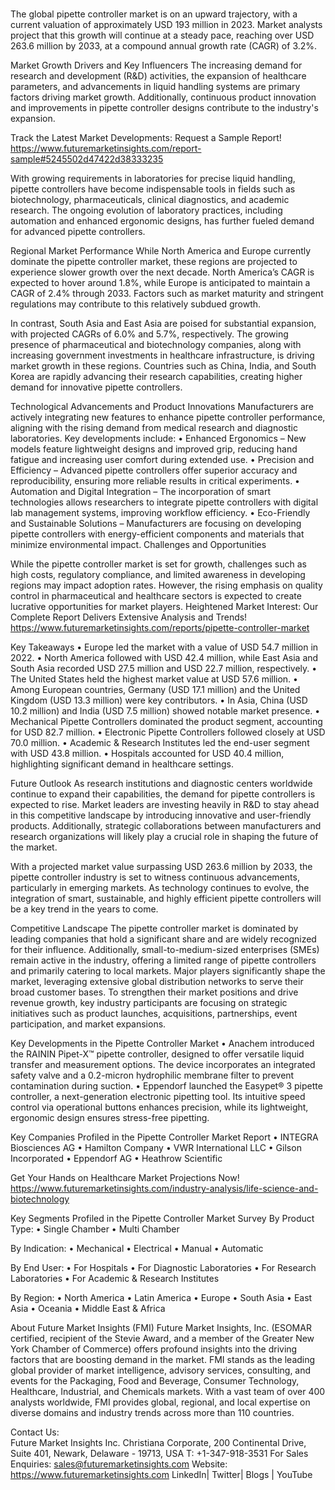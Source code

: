 # 
The global pipette controller market is on an upward trajectory, with a current valuation of approximately USD 193 million in 2023. Market analysts project that this growth will continue at a steady pace, reaching over USD 263.6 million by 2033, at a compound annual growth rate (CAGR) of 3.2%.

Market Growth Drivers and Key Influencers
The increasing demand for research and development (R&D) activities, the expansion of healthcare parameters, and advancements in liquid handling systems are primary factors driving market growth. Additionally, continuous product innovation and improvements in pipette controller designs contribute to the industry's expansion.

Track the Latest Market Developments: Request a Sample Report! https://www.futuremarketinsights.com/report-sample#5245502d47422d38333235

With growing requirements in laboratories for precise liquid handling, pipette controllers have become indispensable tools in fields such as biotechnology, pharmaceuticals, clinical diagnostics, and academic research. The ongoing evolution of laboratory practices, including automation and enhanced ergonomic designs, has further fueled demand for advanced pipette controllers.

Regional Market Performance
While North America and Europe currently dominate the pipette controller market, these regions are projected to experience slower growth over the next decade. North America’s CAGR is expected to hover around 1.8%, while Europe is anticipated to maintain a CAGR of 2.4% through 2033. Factors such as market maturity and stringent regulations may contribute to this relatively subdued growth.

In contrast, South Asia and East Asia are poised for substantial expansion, with projected CAGRs of 6.0% and 5.7%, respectively. The growing presence of pharmaceutical and biotechnology companies, along with increasing government investments in healthcare infrastructure, is driving market growth in these regions. Countries such as China, India, and South Korea are rapidly advancing their research capabilities, creating higher demand for innovative pipette controllers.

Technological Advancements and Product Innovations
Manufacturers are actively integrating new features to enhance pipette controller performance, aligning with the rising demand from medical research and diagnostic laboratories. Key developments include:
•	Enhanced Ergonomics – New models feature lightweight designs and improved grip, reducing hand fatigue and increasing user comfort during extended use.
•	Precision and Efficiency – Advanced pipette controllers offer superior accuracy and reproducibility, ensuring more reliable results in critical experiments.
•	Automation and Digital Integration – The incorporation of smart technologies allows researchers to integrate pipette controllers with digital lab management systems, improving workflow efficiency.
•	Eco-Friendly and Sustainable Solutions – Manufacturers are focusing on developing pipette controllers with energy-efficient components and materials that minimize environmental impact.
Challenges and Opportunities

While the pipette controller market is set for growth, challenges such as high costs, regulatory compliance, and limited awareness in developing regions may impact adoption rates. However, the rising emphasis on quality control in pharmaceutical and healthcare sectors is expected to create lucrative opportunities for market players.
Heightened Market Interest: Our Complete Report Delivers Extensive Analysis and Trends! https://www.futuremarketinsights.com/reports/pipette-controller-market

Key Takeaways
•	Europe led the market with a value of USD 54.7 million in 2022.
•	North America followed with USD 42.4 million, while East Asia and South Asia recorded USD 27.5 million and USD 22.7 million, respectively.
•	The United States held the highest market value at USD 57.6 million.
•	Among European countries, Germany (USD 17.1 million) and the United Kingdom (USD 13.3 million) were key contributors.
•	In Asia, China (USD 10.2 million) and India (USD 7.5 million) showed notable market presence.
•	Mechanical Pipette Controllers dominated the product segment, accounting for USD 82.7 million.
•	Electronic Pipette Controllers followed closely at USD 70.0 million.
•	Academic & Research Institutes led the end-user segment with USD 43.8 million.
•	Hospitals accounted for USD 40.4 million, highlighting significant demand in healthcare settings.

Future Outlook
As research institutions and diagnostic centers worldwide continue to expand their capabilities, the demand for pipette controllers is expected to rise. Market leaders are investing heavily in R&D to stay ahead in this competitive landscape by introducing innovative and user-friendly products. Additionally, strategic collaborations between manufacturers and research organizations will likely play a crucial role in shaping the future of the market.

With a projected market value surpassing USD 263.6 million by 2033, the pipette controller industry is set to witness continuous advancements, particularly in emerging markets. As technology continues to evolve, the integration of smart, sustainable, and highly efficient pipette controllers will be a key trend in the years to come.

Competitive Landscape
The pipette controller market is dominated by leading companies that hold a significant share and are widely recognized for their influence. Additionally, small-to-medium-sized enterprises (SMEs) remain active in the industry, offering a limited range of pipette controllers and primarily catering to local markets. Major players significantly shape the market, leveraging extensive global distribution networks to serve their broad customer bases. To strengthen their market positions and drive revenue growth, key industry participants are focusing on strategic initiatives such as product launches, acquisitions, partnerships, event participation, and market expansions.

Key Developments in the Pipette Controller Market
•	Anachem introduced the RAININ Pipet-X™ pipette controller, designed to offer versatile liquid transfer and measurement options. The device incorporates an integrated safety valve and a 0.2-micron hydrophilic membrane filter to prevent contamination during suction.
•	Eppendorf launched the Easypet® 3 pipette controller, a next-generation electronic pipetting tool. Its intuitive speed control via operational buttons enhances precision, while its lightweight, ergonomic design ensures stress-free pipetting.

Key Companies Profiled in the Pipette Controller Market Report
•	INTEGRA Biosciences AG
•	Hamilton Company
•	VWR International LLC
•	Gilson Incorporated
•	Eppendorf AG
•	Heathrow Scientific

Get Your Hands on Healthcare Market Projections Now! https://www.futuremarketinsights.com/industry-analysis/life-science-and-biotechnology

Key Segments Profiled in the Pipette Controller Market Survey
By Product Type:
•	Single Chamber
•	Multi Chamber

By Indication:
•	Mechanical
•	Electrical
•	Manual
•	Automatic

By End User:
•	For Hospitals
•	For Diagnostic Laboratories
•	For Research Laboratories
•	For Academic & Research Institutes

By Region:
•	North America
•	Latin America
•	Europe
•	South Asia
•	East Asia
•	Oceania
•	Middle East & Africa

About Future Market Insights (FMI) 
Future Market Insights, Inc. (ESOMAR certified, recipient of the Stevie Award, and a member of the Greater New York Chamber of Commerce) offers profound insights into the driving factors that are boosting demand in the market. FMI stands as the leading global provider of market intelligence, advisory services, consulting, and events for the Packaging, Food and Beverage, Consumer Technology, Healthcare, Industrial, and Chemicals markets. With a vast team of over 400 analysts worldwide, FMI provides global, regional, and local expertise on diverse domains and industry trends across more than 110 countries.

Contact Us:        
Future Market Insights Inc.
Christiana Corporate, 200 Continental Drive,
Suite 401, Newark, Delaware - 19713, USA
T: +1-347-918-3531
For Sales Enquiries: sales@futuremarketinsights.com
Website: https://www.futuremarketinsights.com
LinkedIn| Twitter| Blogs | YouTube
